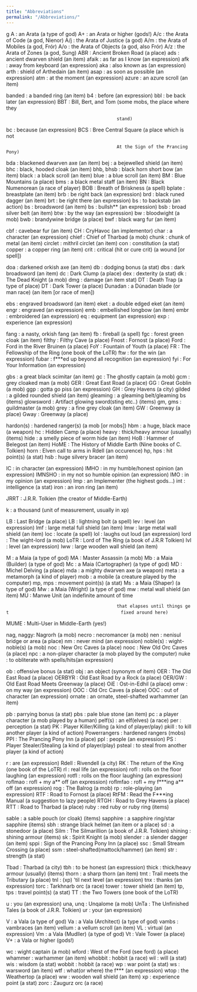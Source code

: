 ```yaml
---
title: "Abbreviations"
permalink: "/Abbreviations/"
---
```


<nowiki>g A : an Arata (a type of god) A+ : an Arata or higher (gods!)
A/c : the Arata of Code (a god, Nienor) A/j : the Arata of Justice (a
god) A/m : the Arata of Mobiles (a god, Frór) A/o : the Arata of Objects
(a god, also Frór) A/z : the Arata of Zones (a god, Sung) ABR : Ancient
Broken Road (a place) ads : ancient dwarven shield (an item) afaik : as
far as I know (an expression) afk : away from keyboard (an expression)
aka : also known as (an expression) arth : shield of Arthedain (an item)
asap : as soon as possible (an expression) atm : at the moment (an
expression) azure : an azure scroll (an item)

banded : a banded ring (an item) b4 : before (an expression) bbl : be
back later (an expression) BBT : Bill, Bert, and Tom (some mobs, the
place where they

`                                          stand)`

bc : because (an expression) BCS : Bree Central Square (a place which is
not

`                                          At the Sign of the Prancing Pony)`

bda : blackened dwarven axe (an item) bej : a bejewelled shield (an
item) bhc : black, hooded cloak (an item) bhb, bhsb : black horn short
bow (an item) black : a black scroll (an item) blue : a blue scroll (an
item) BM : Blue Mountains (a place) bms : a black metal staff (an item)
BN : Black Numenorean (a race of player) BOB : Breath of Briskness (a
spell) bplate : breastplate (an item) brb : be right back (an
expression) brd : black runed dagger (an item) brt : be right there (an
expression) bs : to backstab (an action) bs : broadsword (an item) bs :
bullsh\*\* (an expression) bsb : broad silver belt (an item) btw : by
the way (an expression) bw : bloodwight (a mob) bwb : brandywine bridge
(a place) bwf : black warg fur (an item)

cbf : cavebear fur (an item) CH : CryHavoc (an implementor) char : a
character (an expression) chief : Chief of Tharbad (a mob) chunk : chunk
of metal (an item) circlet : mithril circlet (an item) con :
constitution (a stat) copper : a copper ring (an item) crit : critical
(hit or cure crit) (a wound \[or spell\])

doa : darkened orkish axe (an item) db : dodging bonus (a stat) dbs :
dark broadsword (an item) dc : Dark Clump (a place) dex : dexterity (a
stat) dk : The Dead Knight (a mob) dmg : damage (an item stat) DT :
Death Trap (a type of place) DT : Dark Tower (a place) Dunadan : a
Dúnadan blade (or man race) (an item \[or race of men\])

ebs : engraved broadsword (an item) eket : a double edged eket (an item)
engr : engraved (an expression) emb : embellished longbow (an item) embr
: embroidered (an expression) eq : equipment (an expression) exp :
experience (an expression)

fang : a nasty, orkish fang (an item) fb : fireball (a spell) fgc :
forest green cloak (an item) filthy : Filthy Cave (a place) Fnost :
Fornost (a place) Ford : Ford in the River Bruinen (a place) FoY :
Fountain of Youth (a place) FR : The Fellowship of the Ring (one book of
the LoTR) ftw : for the win (an expression) fubar : f\*\*\*ed up beyond
all recognition (an expression) fyi : For Your Information (an
expression)

gbs : a great black scimitar (an item) gc : The ghostly captain (a mob)
gcm : grey cloaked man (a mob) GER : Great East Road (a place) GG :
Great Goblin (a mob) ggp : gotta go piss (an expression) GH : Grey
Havens (a city) gilded : a gilded rounded shield (an item) gleaming : a
gleaming belt/gleaming bs (items) glowsword : Artifact glowing
sword(sting etc..) (items) gm, gms : guildmaster (a mob) grey : a fine
grey cloak (an item) GW : Greenway (a place) Gway : Greenway (a place)

hardon(s) : hardened ranger(s) (a mob \[or mobs\]) hbm : a huge, black
mace (a weapon) hc : Hidden Camp (a place) heavy : thick/heavy armour
(usually) (items) hide : a smelly piece of worm hide (an item) HoB :
Hammer of Belegost (an item) HoME : The History of Middle Earth (Nine
books of C. Tolkien) horn : Elven call to arms in Rdell (an occurence)
hp, hps : hit point(s) (a stat) hsb : huge silvery bracer (an item)

IC : in character (an expression) IMHO : in my humble/honest opinion (an
expression) IMNSHO : in my not so humble opinion (an expression) IMO :
in my opinion (an expression) Imp : an Implementer (the highest gods...)
int : intelligence (a stat) iron : an iron ring (an item)

JRRT : J.R.R. Tolkien (the creator of Middle-Earth)

k : a thousand (unit of measurement, usually in xp)

LB : Last Bridge (a place) LB : lightning bolt (a spell) lev : level (an
expression) lmf : large metal full shield (an item) lmw : large metal
wall shield (an item) loc : locate (a spell) lol : laughs out loud (an
expression) lord : The wight-lord (a mob) LoTR : Lord of The Ring (a
book of J.R.R Tolkien) lvl : level (an expression) lww : large wooden
wall shield (an item)

M : a Maia (a type of god) MA : Master Assassin (a mob) Mb : a Maia
(Builder) (a type of god) Mc : a Maia (Cartographer) (a type of god) MD
: Michel Delving (a place) mda : a mighty dwarven axe (a weapon) meta :
a metamorph (a kind of player) mob : a mobile (a creature played by the
computer) mp, mps : movement point(s) (a stat) Ms : a Maia (Shaper) (a
type of god) Mw : a Maia (Wright) (a type of god) mw : metal wall shield
(an item) MU : Manwe Unit (an indefinite amount of time

`                                          that elapses until things get`
`                                          fixed around here)`

MUME : Multi-User in Middle-Earth (yes!)

nag, naggy: Nagrorh (a mob) necro : necromancer (a mob) nen : nenisul
bridge or area (a place) nm : never mind (an expression) noble(s) :
wight-noble(s) (a mob) noc : New Orc Caves (a place) nooc : New Old Orc
Caves (a place) npc : a non-player character (a mob played by the
computer) nuke : to obliterate with spells/hits(an expression)

ob : offensive bonus (a stat) obj : an object (synonym of item) OER :
The Old East Road (a place) OERBYR : Old East Road by a Rock (a place)
OER/GW : Old East Road Meets Greenway (a place) OiE : Ost-in-Edhil (a
place) omw : on my way (an expression) OOC : Old Orc Caves (a place) OOC
: out of character (an expression) ornate : an ornate, steel-shafted
warhammer (an item)

pb : parrying bonus (a stat) pbs : pale blue stone (an item) pc : a
player character (a mob played by a human) pelf(s) : an elf(elves) (a
race) per : perception (a stat) PK : Player Killer/Killing (a kind of
player/play) pkill : to kill another player (a kind of action)
Powerrangers : hardened rangers (mobs) PPI : The Prancing Pony Inn (a
place) ppl : people (an expression) PS : Player Stealer/Stealing (a kind
of player/play) psteal : to steal from another player (a kind of action)

r : are (an expression) Rdell : Rivendell (a city) RK : The return of
the King (one book of the LoTR) rl : real life (an expression) rofl :
rolls on the floor laughing (an expression) rotfl : rolls on the floor
laughing (an expression) roflmao : rofl + my a\*\* off (an expression)
roflmfao : rofl + my f\*\*\*ing a\*\* off (an expression) rog : The
Balrog (a mob) rp : role-playing (an expression) RTF : Road to Fornost
(a place) RtFM : Read the F\*\*\*ing Manual (a suggestion to lazy
people) RTGH : Road to Grey Havens (a place) RTT : Road to Tharbad (a
place) ruby : red ruby or ruby ring (items)

sable : a sable pouch (or cloak) (items) sapphire : a sapphire ring/star
sapphire (items) sbh : strange black helmet (an item or a place) sd : a
stonedoor (a place) Silm : The Silmarillion (a book of J.R.R. Tolkien)
shining : shining armour (items) sk : Spirit Knight (a mob) slender : a
slender dagger (an item) sppi : Sign of the Prancing Pony Inn (a place)
ssc : Small Stream Crossing (a place) ssm :
steel-shafted(mattock/hammer) (an item) str : strength (a stat)

Tbad : Tharbad (a city) tbh : to be honest (an expression) thick :
thick/heavy armour (usually) (items) thorn : a sharp thorn (an item) tmt
: Trail meets the Tributary (a place) tnl : (xp) 'til next level (an
expression) tnx : thanks (an expression) torc : Tarkhnarb orc (a race)
tower : tower shield (an item) tp, tps : travel point(s) (a stat) TT :
the Two Towers (one book of the LoTR)

u : you (an expression) una, unq : Unqalome (a mob) UnTa : The
Unfinished Tales (a book of J.R.R. Tolkien) ur : your (an expression)

V : a Vala (a type of god) Va : a Vala (Architect) (a type of god) vambs
: vambraces (an item) vellum : a vellum scroll (an item) VL : virtual
(an expression) Vm : a Vala (Mudller) (a type of god) Vt : Vale Tower (a
place) V+ : a Vala or higher (gods!)

wc : wight captain (a mob) wford : West of the Ford (see ford) (a place)
whammer : warhammer (an item) whobbit : hobbit (a race) wil : will (a
stat) wis : wisdom (a stat) wobbit : hobbit (a race) wp : war point (a
stat) ws : warsword (an item) wtf : what(or where) the f\*\*\* (an
expression) wtop : the Weathertop (a place) ww : wooden wall shield (an
item) xp : experience point (a stat) zorc : Zaugurz orc (a race)

</pre>
